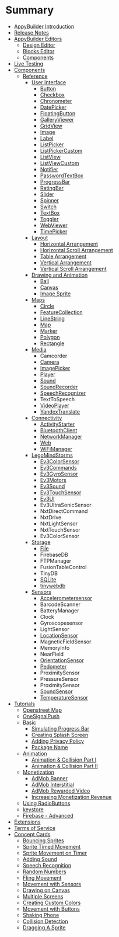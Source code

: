 # Summary

* [AppyBuilder Introduction](README.md)
* [Release Notes](release-notes.md)
* [AppyBuilder Editors](editors.md)
  * [Design Editor](editors/designeditor.md)
  * [Blocks Editor](editors/blocks-editor.md)
  * [Components](editors/components.md)
* [Live Testing](live-testing.md)
* [Components](components.md)
  * [Reference](components/reference.md)
    * [User Interface](components/reference/user-interface.md)
      * [Button](components/reference/user-interface/button.md)
      * [Checkbox](components/reference/user-interface/checkbox.md)
      * [Chronometer](components/reference/user-interface/chronometer.md)
      * [DatePicker](components/reference/user-interface/datepicker.md)
      * [FloatingButton](components/reference/user-interface/floatingbutton.md)
      * [GalleryViewer](components/reference/user-interface/galleryviewer.md)
      * [GridView](components/reference/user-interface/gridview.md)
      * [Image](components/reference/user-interface/image.md)
      * [Label](components/reference/user-interface/label.md)
      * [ListPicker](components/reference/user-interface/listpicker.md)
      * [ListPickerCustom](components/reference/user-interface/listpickercustom.md)
      * [ListView](components/reference/user-interface/listview.md)
      * [ListViewCustom](components/reference/user-interface/listviewcustom.md)
      * [Notifier](components/reference/user-interface/notifier.md)
      * [PasswordTextBox](components/reference/user-interface/passwordtextbox.md)
      * [ProgressBar](components/reference/user-interface/progressbar.md)
      * [RatingBar](components/reference/user-interface/ratingbar.md)
      * [Slider](components/reference/user-interface/slider.md)
      * [Spinner](components/reference/user-interface/spinner.md)
      * [Switch](components/reference/user-interface/switch.md)
      * [TextBox](components/reference/user-interface/textbox.md)
      * [Toggler](components/reference/user-interface/toggler.md)
      * [WebViewer](components/reference/user-interface/webviewer.md)
      * [TimePicker](components/reference/user-interface/timepicker.md)
    * [Layout](components/reference/layout.md)
      * [Horizontal Arrangement](components/reference/layout/horizontal-arrangement.md)
      * [Horizontal Scroll Arrangement](components/reference/layout/horizontal-scroll-arrangement.md)
      * [Table Arrangement](components/reference/layout/table-arrangement.md)
      * [Vertical Arrangement](components/reference/layout/vertical-arrangement.md)
      * [Vertical Scroll Arrangement](components/reference/layout/vertical-scroll-arrangement.md)
    * [Drawing and Animation](components/reference/drawing-and-animation.md)
      * [Ball](components/reference/drawing-and-animation/ball.md)
      * [Canvas](components/reference/drawing-and-animation/canvas.md)
      * [Image Sprite](components/reference/drawing-and-animation/image-sprite.md)
    * [Maps](components/reference/maps.md)
      * [Circle](components/reference/maps/circle.md)
      * [FeatureCollection](components/reference/maps/featurecollection.md)
      * [LineString](components/reference/maps/linestring.md)
      * [Map](components/reference/maps/map.md)
      * [Marker](components/reference/maps/marker.md)
      * [Polygon](components/reference/maps/polygon.md)
      * [Rectangle](components/reference/maps/rectangle.md)
    * [Media](components/reference/media.md)
      * Camcorder
      * [Camera](components/reference/media/camera.md)
      * [ImagePicker](components/reference/media/imagepicker.md)
      * [Player](components/reference/media/player.md)
      * [Sound](components/reference/media/sound.md)
      * [SoundRecorder](components/reference/media/soundrecorder.md)
      * [SpeechRecognizer](components/reference/media/speechrecognizer.md)
      * TextToSpeech
      * [VideoPlayer](components/reference/media/videoplayer.md)
      * [YandexTranslate](components/reference/media/yandextranslate.md)
    * [Connectivity](components/reference/connectivity.md)
      * [ActivityStarter](components/reference/connectivity/activitystarter.md)
      * [BluetoothClient](components/reference/connectivity/bluetoothclient.md)
      * [NetworkManager](components/reference/connectivity/networkmanager.md)
      * [Web](components/reference/connectivity/web.md)
      * [WiFiManager](components/reference/connectivity/wifimanager.md)
    * [LegoMindStorms](components/reference/legomindstorms.md)
      * [Ev3ColorSensor](components/reference/legomindstorms/ev3colorsensor.md)
      * [Ev3Commands](components/reference/legomindstorms/ev3commands.md)
      * [Ev3GyroSensor](components/reference/legomindstorms/ev3gyrosensor.md)
      * [Ev3Motors](components/reference/legomindstorms/ev3motors.md)
      * [Ev3Sound](components/reference/legomindstorms/ev3sound.md)
      * [Ev3TouchSensor](components/reference/legomindstorms/ev3touchsensor.md)
      * [Ev3UI](components/reference/legomindstorms/ev3ui.md)
      * Ev3UltraSonicSensor
      * NxtDirectCommand
      * NxtDrive
      * NxtLightSensor
      * NxtTouchSensor
      * Ev3ColorSensor
    * [Storage](components/reference/storage.md)
      * [File](components/reference/storage/file.md)
      * FirebaseDB
      * FTPManager
      * FusionTableControl
      * TinyDB
      * [SQLite](components/reference/storage/sqlite.md)
      * [tinywebdb](components/reference/storage/tinywebdb.md)
    * [Sensors](components/reference/sensors.md)
      * [Accelerometersensor](components/reference/sensors/accelerometersensor.md)
      * BarcodeScanner
      * BatteryManager
      * Clock
      * Gyroscopesensor
      * LightSensor
      * [LocationSensor](components/reference/sensors/locationsensor.md)
      * MagneticFieldSensor
      * MemoryInfo
      * NearField
      * [OrientationSensor](components/reference/sensors/orientationsensor.md)
      * [Pedometer](components/reference/sensors/pedometer.md)
      * ProximitySensor
      * PressureSensor
      * ProximitySensor
      * [SoundSensor](components/reference/sensors/soundsensor.md)
      * [TemperatureSensor](components/reference/sensors/temperaturesensor.md)
* [Tutorials](tutorials.md)
  * [Openstreet Map](components/openstreet-map.md)
  * [OneSignalPush](components/onesignalpush.md)
  * [Basic](basic.md)
    * [Simulating Progress Bar](basic/simulating-progress-bar.md)
    * [Creating Splash Screen](creating-splash-screen.md)
    * [Adding Privacy Policy](adding-privacy-policy.md)
    * [Package Name](basic/package-name.md)
  * [Animation](animation.md)
    * [Animation & Collision Part I](animation/animation-and-collision-part-i.md)
    * [Animation & Collision Part II](animation/animation-and-collision-part-ii.md)
  * [Monetization](monetization.md)
    * [AdMob Banner](monetization/admob-monetization2.md)
    * [AdMob Interstitial](monetization/admob-interstitial.md)
    * [AdMob Rewarded Video](monetization/admob-rewarded-video.md)
    * [Increasing  Monetization Revenue](monetization/increasing-monetization-revenue.md)
  * [Using RadioButtons](using-radiobuttons.md)
  * [keystore](keystore.md)
  * [Firebase - Advanced](firebase-advanced.md)
* [Extensions](extensions.md)
* [Terms of Service](terms-of-service.md)
* [Concept Cards](concept-cards.md)
  * [Bouncing Sprites](bouncing-sprites.md)
  * [Sprite Timed Movement](sprite-timed-movement.md)
  * [Sprite Movement on Timer](sprite-movement-on-timer.md)
  * [Adding Sound](adding-sound.md)
  * [Speech Recognition](speech-recognition.md)
  * [Random Numbers](random-numbers.md)
  * [Fling Movement](fling-movement.md)
  * [Movement with Sensors](movement-with-sensors.md)
  * [Drawing on Canvas](drawing-on-canvas.md)
  * [Multiple Screens](multiple-screens.md)
  * [Creating Custom Colors](creating-custom-colors.md)
  * [Movement with Buttons](movement-with-buttons.md)
  * [Shaking Phone](shaking-phone.md)
  * [Collision Detection](collision-detection.md)
  * [Dragging A Sprite](dragging-a-sprite.md)

